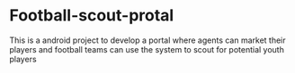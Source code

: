 # Football-scout-protal
This is a android project to develop a portal where agents can market their players and football teams can use the system to scout for potential youth players

